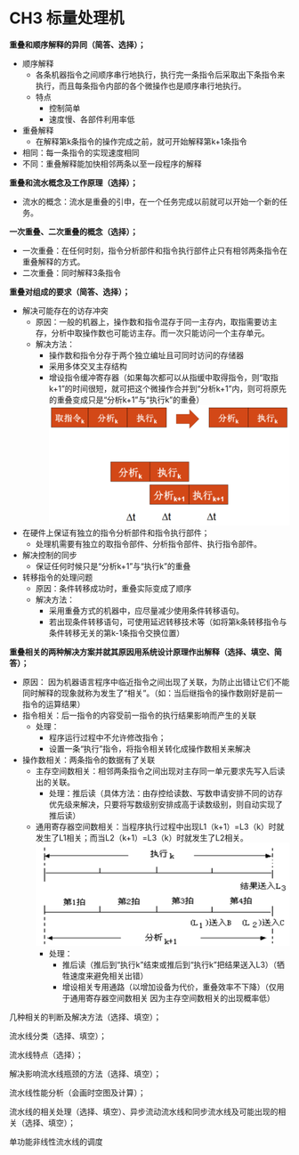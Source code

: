 # CH3 标量处理机


**重叠和顺序解释的异同（简答、选择）；**
- 顺序解释
  - 各条机器指令之间顺序串行地执行，执行完一条指令后采取出下条指令来执行，而且每条指令内部的各个微操作也是顺序串行地执行。
  - 特点
    - 控制简单
    - 速度慢、各部件利用率低
- 重叠解释
  - 在解释第k条指令的操作完成之前，就可开始解释第k+1条指令
- 相同：每一条指令的实现速度相同
- 不同：重叠解释能加快相邻两条以至一段程序的解释
  
**重叠和流水概念及工作原理（选择）；**
- 流水的概念：流水是重叠的引申，在一个任务完成以前就可以开始一个新的任务。


**一次重叠、二次重叠的概念（选择）；**
- 一次重叠：在任何时刻，指令分析部件和指令执行部件止只有相邻两条指令在重叠解释的方式。
- 二次重叠：同时解释3条指令 

**重叠对组成的要求（简答、选择）；**
- 解决可能存在的访存冲突
  - 原因：一般的机器上，操作数和指令混存于同一主存内，取指需要访主存，分析中取操作数也可能访主存。而一次只能访问一个主存单元。
  - 解决方法：
    - 操作数和指令分存于两个独立编址且可同时访问的存储器
    - 采用多体交叉主存结构
    - 增设指令缓冲寄存器（如果每次都可以从指缓中取得指令，则“取指k+1”的时间很短，就可把这个微操作合并到“分析k+1”内，则可将原先的重叠变成只是“分析k+1”与“执行k”的重叠）
  ![](../pic/3-1.png)
- 在硬件上保证有独立的指令分析部件和指令执行部件；
  - 处理机需要有独立的取指令部件、分析指令部件、执行指令部件。
- 解决控制的同步
  - 保证任何时候只是“分析k+1”与“执行k”的重叠
- 转移指令的处理问题
  - 原因：条件转移成功时，重叠实际变成了顺序
  - 解决方法：
    - 采用重叠方式的机器中，应尽量减少使用条件转移语句。
    - 若出现条件转移语句，可使用延迟转移技术等（如将第k条转移指令与条件转移无关的第k-1条指令交换位置）
  
**重叠相关的两种解决方案并就其原因用系统设计原理作出解释（选择、填空、简答）；**
 - 原因： 因为机器语言程序中临近指令之间出现了关联，为防止出错让它们不能同时解释的现象就称为发生了“相关”。（如：当后继指令的操作数刚好是前一指令的运算结果）
  - 指令相关：后一指令的内容受前一指令的执行结果影响而产生的关联
    - 处理：
      - 程序运行过程中不允许修改指令；
      - 设置一条“执行”指令，将指令相关转化成操作数相关来解决
  - 操作数相关：两条指令的数据有了关联
    - 主存空间数相关：相邻两条指令之间出现对主存同一单元要求先写入后读出的关联。
      - 处理：推后读（具体方法：由存控给读数、写数申请安排不同的访存优先级来解决，只要将写数级别安排成高于读数级别，则自动实现了推后读）
    - 通用寄存器空间数相关：当程序执行过程中出现L1（k+1）=L3（k）时就发生了L1相关；而当L2（k+1）=L3（k）时就发生了L2相关。
    ![](../pic/3-2.png)
        - 处理：
          - 推后读（推后到“执行k”结束或推后到“执行k”把结果送入L3）（牺牲速度来避免相关出错）
          - 增设相关专用通路（以增加设备为代价，重叠效率不下降）（仅用于通用寄存器空间数相关 因为主存空间数相关的出现概率低）

几种相关的判断及解决方法（选择、填空）；

流水线分类（选择、填空）；

流水线特点（选择）；

解决影响流水线瓶颈的方法（选择、填空）；

流水线性能分析（会画时空图及计算）；

流水线的相关处理（选择、填空）、异步流动流水线和同步流水线及可能出现的相关（选择、填空）；

单功能非线性流水线的调度